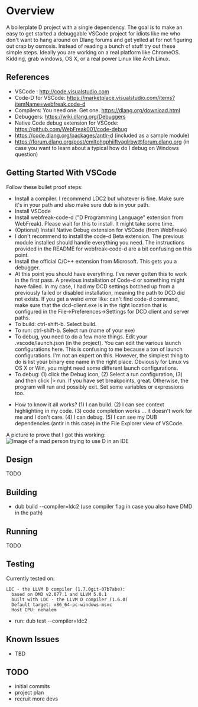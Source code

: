 # Overview

A boilerplate D project with a single dependency.  The goal is to make an easy to get started a debuggable VSCode project for idiots like me who don't want to hang around on Dlang forums and get yelled at for not figuring out crap by osmosis.  Instead of reading a bunch of stuff try out these simple steps.  Ideally you are working on a real platform like ChromeOS.  Kidding, grab windows, OS X, or a real power Linux like Arch Linux.

## References

- VSCode : http://code.visualstudio.com
- Code-D for VSCode: https://marketplace.visualstudio.com/items?itemName=webfreak.code-d
- Compilers: You need one.  Get one.  https://dlang.org/download.html
- Debuggers: https://wiki.dlang.org/Debuggers
- Native Code debug extension for VSCode: https://github.com/WebFreak001/code-debug
- https://code.dlang.org/packages/antlr-d (included as a sample module)
- https://forum.dlang.org/post/cmltohgphiiftvaglrbw@forum.dlang.org (in case you want to learn about a typical how do I debug on Windows question)

## Getting Started With VSCode

Follow these bullet proof steps:

* Install a compiler.  I recommend LDC2 but whatever is fine.  Make sure it's in your path and also make sure dub is in your path.
* Install VSCode
* Install webfreak-code-d ("D Programming Language" extension from WebFreak).  Please wait for this to install.  It might take some time.
* (Optional) Install Native Debug extension for VSCode (from WebFreak)
* I don't recommend to install the code-d Beta extension.  The previous module installed should handle everything you need.  The instructions provided in the README for webfreak-code-d are a bit confusing on this point.
* Install the official C/C++ extension from Microsoft.  This gets you a debugger.
* At this point you should have everything.  I've never gotten this to work in the first pass.  A previous installation of Code-d or something might have failed.  In my case, I had my DCD settings botched up from a previously failed or disabled installation, meaning the path to DCD did not exists.  If you get a weird error like: can't find code-d command, make sure that the dcd-client.exe is in the right location that is configured in the File->Preferences->Settings for DCD client and server paths.
* To build: ctrl-shift-b.  Select build.
* To run: ctrl-shift-b.  Select run (name of your exe)
* To debug, you need to do a few more things.  Edit your .vscode/launch.json (in the project).  You can edit the various launch configurations here.  This is confusing to me because a ton of launch configurations.  I'm not an expert on this.  However, the simplest thing to do is list your binary exe name in the right place.  Obviously for Linux vs OS X or Win, you might need some different launch configurations.
* To debug: (1) click the Debug icon, (2) Select a run configuration, (3) and then click |> run.  If you have set breakpoints, great.  Otherwise, the program will run and possibly exit.  Set some variables or expressions too.
- How to know it all works?  (1) I can build.  (2) I can see context highlighting in my code.  (3) code completion works ... it doesn't work for me and I don't care.  (4) I can debug.  (5) I can see my DUB dependencies (antlr in this case) in the File Explorer view of VSCode.

A picture to prove that I got this working: ![Image of a mad person trying to use D in an IDE](https://user-images.githubusercontent.com/64202/49914801-86a69f80-fe47-11e8-942e-9b2eb10d6b8d.PNG)

## Design

TODO

## Building

- dub build --compiler=ldc2 (use compiler flag in case you also have DMD in the path)

## Running

TODO
## Testing

Currently tested on:

```
LDC - the LLVM D compiler (1.7.0git-07b7abe):
  based on DMD v2.077.1 and LLVM 5.0.1
  built with LDC - the LLVM D compiler (1.6.0)
  Default target: x86_64-pc-windows-msvc
  Host CPU: nehalem
```

- run: dub test --compiler=ldc2

## Known Issues

- TBD

## TODO

- initial commits
- project plan
- recruit more devs
